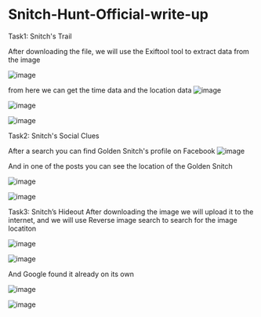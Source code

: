 # Snitch-Hunt-Official-write-up

Task1: Snitch's Trail

After downloading the file, we will use the Exiftool tool to extract data from the image

![image](https://github.com/user-attachments/assets/72f3092e-174d-461e-9c44-535d37f58491)

from here we can get the time data and the location data
![image](https://github.com/user-attachments/assets/91013092-2b42-4035-8151-06315ed3cc32)

![image](https://github.com/user-attachments/assets/3f6c849c-0aba-48d1-a3ba-b6ec4c8383bc)


![image](https://github.com/user-attachments/assets/dac108e7-9e0c-45c2-b0e5-74e4b57d7696)



Task2: Snitch's Social Clues

After a search you can find Golden Snitch's profile on Facebook
![image](https://github.com/user-attachments/assets/7be8735d-d7cf-4935-bf5f-7306f930a282)


And in one of the posts you can see the location of the Golden Snitch

![image](https://github.com/user-attachments/assets/a4fd4cd8-a911-4aa4-93f1-88eee4ff3de5)


![image](https://github.com/user-attachments/assets/04beb8ce-25da-403a-87fb-89aeb0d503e5)


Task3: Snitch’s Hideout
After downloading the image we will upload it to the internet, and we will use Reverse image search to search for the image locatiton

![image](https://github.com/user-attachments/assets/86da6040-7891-40e6-abbb-0fc9ce4648a3)

![image](https://github.com/user-attachments/assets/f3126e7a-57aa-4f25-bf36-e6d2b3135493)

And Google found it already on its own

![image](https://github.com/user-attachments/assets/d14487e3-f9f9-4945-8582-ad32e0784e6c)

![image](https://github.com/user-attachments/assets/73188385-0eff-4f08-9062-67caef5ac898)


